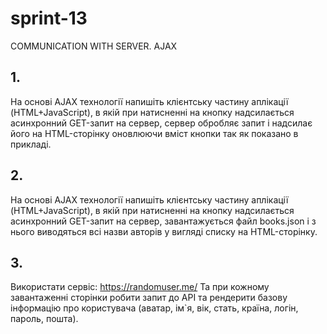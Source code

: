 # sprint-13
COMMUNICATION WITH SERVER. AJAX

## 1.
На основі AJAX технології напишіть клієнтську частину аплікації (HTML+JavaScript), в якій при натисненні на кнопку надсилається асинхронний GET-запит на сервер, сервер обробляє запит і надсилає його на HTML-сторінку оновлюючи вміст кнопки так як показано в прикладі.

## 2.
На основі AJAX технології напишіть клієнтську частину аплікації (HTML+JavaScript), в якій при натисненні на кнопку надсилається асинхронний GET-запит на сервер, завантажується файл books.json і з нього виводяться всі назви авторів у вигляді списку на HTML-сторінку.

## 3.
Використати сервіс: https://randomuser.me/
Та при кожному завантаженні сторінки робити запит до API та рендерити базову інформацію про користувача (аватар, ім`я, вік, стать, країна, логін, пароль, пошта).